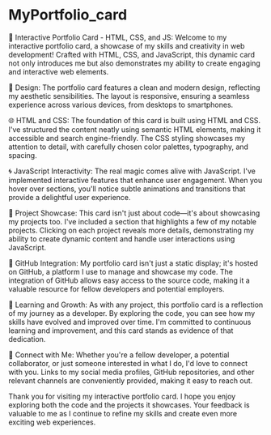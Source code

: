 # MyPortfolio_card
🌟 Interactive Portfolio Card - HTML, CSS, and JS: Welcome to my interactive portfolio card, a showcase of my skills and creativity in web development! Crafted with HTML, CSS, and JavaScript, this dynamic card not only introduces me but also demonstrates my ability to create engaging and interactive web elements.

🎨 Design: The portfolio card features a clean and modern design, reflecting my aesthetic sensibilities. The layout is responsive, ensuring a seamless experience across various devices, from desktops to smartphones.

🌐 HTML and CSS: The foundation of this card is built using HTML and CSS. I've structured the content neatly using semantic HTML elements, making it accessible and search engine-friendly. The CSS styling showcases my attention to detail, with carefully chosen color palettes, typography, and spacing.

🌀 JavaScript Interactivity: The real magic comes alive with JavaScript. I've implemented interactive features that enhance user engagement. When you hover over sections, you'll notice subtle animations and transitions that provide a delightful user experience.

📜 Project Showcase: This card isn't just about code—it's about showcasing my projects too. I've included a section that highlights a few of my notable projects. Clicking on each project reveals more details, demonstrating my ability to create dynamic content and handle user interactions using JavaScript.

🔗 GitHub Integration: My portfolio card isn't just a static display; it's hosted on GitHub, a platform I use to manage and showcase my code. The integration of GitHub allows easy access to the source code, making it a valuable resource for fellow developers and potential employers.

🌈 Learning and Growth: As with any project, this portfolio card is a reflection of my journey as a developer. By exploring the code, you can see how my skills have evolved and improved over time. I'm committed to continuous learning and improvement, and this card stands as evidence of that dedication.

🤝 Connect with Me: Whether you're a fellow developer, a potential collaborator, or just someone interested in what I do, I'd love to connect with you. Links to my social media profiles, GitHub repositories, and other relevant channels are conveniently provided, making it easy to reach out.

Thank you for visiting my interactive portfolio card. I hope you enjoy exploring both the code and the projects it showcases. Your feedback is valuable to me as I continue to refine my skills and create even more exciting web experiences.
